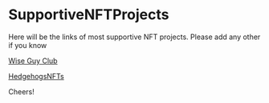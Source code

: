 # SupportiveNFTProjects
Here will be the links of most supportive NFT projects. Please add any other if you know

[Wise Guy Club](https://wgcnft.com/)

[HedgehogsNFTs](https://hedgehogsnfts.info/)

Cheers!
